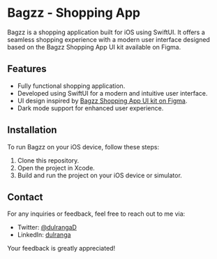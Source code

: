 # Bagzz - Shopping App

Bagzz is a shopping application built for iOS using SwiftUI. It offers a seamless shopping experience with a modern user interface designed based on the Bagzz Shopping App UI kit available on Figma.

## Features

- Fully functional shopping application.
- Developed using SwiftUI for a modern and intuitive user interface.
- UI design inspired by [Bagzz Shopping App UI kit on Figma](https://www.figma.com/file/GDHIq4XhoxpTZVTZ5TL6Jg/Bagzz---Shopping-app-UI-kit-(Community)?type=design&mode=design&t=27oRbjE1dudqbhnX-1).
- Dark mode support for enhanced user experience.


## Installation

To run Bagzz on your iOS device, follow these steps:

1. Clone this repository.
2. Open the project in Xcode.
3. Build and run the project on your iOS device or simulator.

## Contact

For any inquiries or feedback, feel free to reach out to me via:

- Twitter: [@dulrangaD](https://twitter.com/dulrangaD)
- LinkedIn: [dulranga](https://www.linkedin.com/in/dulranga)

Your feedback is greatly appreciated!
